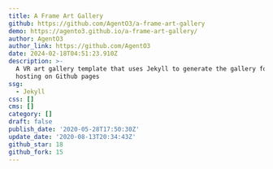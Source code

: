 ```yaml
---
title: A Frame Art Gallery
github: https://github.com/AgentO3/a-frame-art-gallery
demo: https://agento3.github.io/a-frame-art-gallery/
author: AgentO3
author_link: https://github.com/AgentO3
date: 2024-02-18T04:51:23.910Z
description: >-
  A VR art gallery template that uses Jekyll to generate the gallery for easy
  hosting on Github pages
ssg:
  - Jekyll
css: []
cms: []
category: []
draft: false
publish_date: '2020-05-28T17:50:30Z'
update_date: '2020-08-13T20:34:43Z'
github_star: 18
github_fork: 15
---
```

